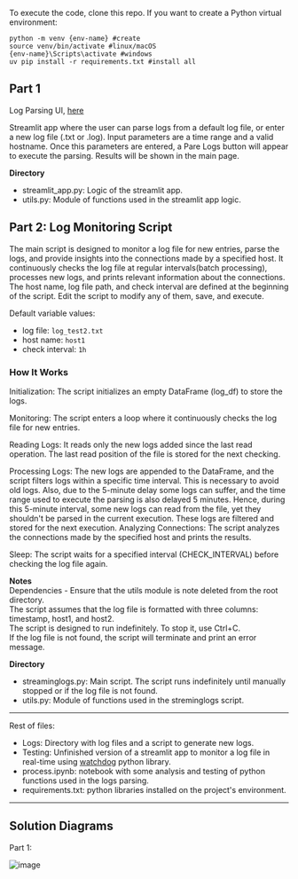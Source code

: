 
To execute the code, clone this repo. If you want to create a Python virtual environment:  
```
python -m venv {env-name} #create
source venv/bin/activate #linux/macOS
{env-name}\Scripts\activate #windows
uv pip install -r requirements.txt #install all
```

## Part 1

Log Parsing UI, [here](https://logparsingapp-8fpxwvlomwegogubwkje7x.streamlit.app/)

Streamlit app where the user can parse logs from a default log file, or enter a new log file (.txt or .log).
Input parameters are a time range and a valid hostname. Once this parameters are entered, a Pare Logs button will appear to execute the parsing. Results will be shown in the main page.

**Directory**
- streamlit_app.py: Logic of the streamlit app.
- utils.py: Module of functions used in the streamlit app logic.

## Part 2: Log Monitoring Script

The main script is designed to monitor a log file for new entries, parse the logs, and provide insights into the connections made by a specified host. It continuously checks the log file at regular intervals(batch processing), processes new logs, and prints relevant information about the connections. The host name, log file path, and check interval are defined at the beginning of the script. Edit the script to modify any of them, save, and execute.

Default variable values: 
- log file: `log_test2.txt`
- host name: `host1`
- check interval: `1h`

### How It Works
Initialization: The script initializes an empty DataFrame (log_df) to store the logs.  

Monitoring: The script enters a loop where it continuously checks the log file for new entries.  

Reading Logs: It reads only the new logs added since the last read operation. The last read position of the file is stored for the next checking.

Processing Logs: The new logs are appended to the DataFrame, and the script filters logs within a specific time interval. This is necessary to avoid old logs. Also, due to the 5-minute delay some logs can suffer, and the time range used to execute the parsing is also delayed 5 minutes. Hence, during this 5-minute interval, some new logs can read from the file, yet they shouldn't be parsed in the current execution. These logs are filtered and stored for the next execution. 
Analyzing Connections: The script analyzes the connections made by the specified host and prints the results.  

Sleep: The script waits for a specified interval (CHECK_INTERVAL) before checking the log file again.  

**Notes**   
Dependencies - Ensure that the utils module is note deleted from the root directory.   
The script assumes that the log file is formatted with three columns: timestamp, host1, and host2.   
The script is designed to run indefinitely. To stop it, use Ctrl+C.    
If the log file is not found, the script will terminate and print an error message.    

**Directory**
- streaminglogs.py: Main script. The script runs indefinitely until manually stopped or if the log file is not found.
- utils.py: Module of functions used in the streminglogs script.

--------------

Rest of files:
- Logs: Directory with log files and a script to generate new logs.
- Testing: Unfinished version of a streamlit app to monitor a log file in real-time using [watchdog](https://pypi.org/project/watchdog/) python library.
- process.ipynb: notebook with some analysis and testing of python functions used in the logs parsing.
- requirements.txt: python libraries installed on the project's environment.

--------------

## Solution Diagrams

Part 1:

![image](https://github.com/user-attachments/assets/eb5c2cb9-db32-4289-9d68-72a867515e12)

